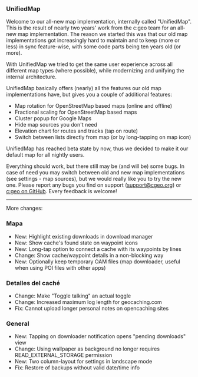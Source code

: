 ### UnifiedMap
Welcome to our all-new map implementation, internally called "UnifiedMap". This is the result of nearly two years' work from the c:geo team for an all-new map implementation. The reason we started this was that our old map implementations got increasingly hard to maintain and to keep (more or less) in sync feature-wise, with some code parts being ten years old (or more).

With UnifiedMap we tried to get the same user experience across all different map types (where possible), while modernizing and unifying the internal architecture.

UnifiedMap basically offers (nearly) all the features our old map implementations have, but gives you a couple of additional features:

- Map rotation for OpenStreetMap based maps (online and offline)
- Fractional scaling for OpenStreetMap based maps
- Cluster popup for Google Maps
- Hide map sources you don't need
- Elevation chart for routes and tracks (tap on route)
- Switch between lists directly from map (or by long-tapping on map icon)

UnifiedMap has reached beta state by now, thus we decided to make it our default map for all nightly users.

Everything should work, but there still may be (and will be) some bugs. In case of need you may switch between old and new map implementations (see settings - map sources), but we would really like you to try the new one. Please report any bugs you find on support ([support@cgeo.org](mailto:support@cgeo.org)) or [c:geo on GitHub](github.com/cgeo/cgeo/issues). Every feedback is welcome!

---

More changes:

### Mapa
- New: Highlight existing downloads in download manager
- New: Show cache's found state on waypoint icons
- New: Long-tap option to connect a cache with its waypoints by lines
- Change: Show cache/waypoint details in a non-blocking way
- New: Optionally keep temporary OAM files (map downloader, useful when using POI files with other apps)

### Detalles del caché
- Change: Make "Toggle talking" an actual toggle
- Change: Increased maximum log length for geocaching.com
- Fix: Cannot upload longer personal notes on opencaching sites

### General
- New: Tapping on downloader notification opens "pending downloads" view
- Change: Using wallpaper as background no longer requires READ_EXTERNAL_STORAGE permission
- New: Two column-layout for settings in landscape mode
- Fix: Restore of backups without valid date/time info
